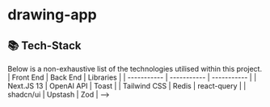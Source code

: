 # drawing-app
<!-- This is a flexible website chatbot made using Next.JS 13, Typescript, Tailwind CSS, OpenAI API and Upstash.

![Maintenance](https://img.shields.io/maintenance/yes/2023)
![GitHub top language](https://img.shields.io/github/languages/top/m-foskett/chatbot)
![GitHub last commit](https://img.shields.io/github/last-commit/m-foskett/chatbot)

## :scroll: Table of Contents
- [Screenshots](#computer-screenshots)
- [Tech Stack](#books-tech-stack)

## :computer: Screenshots
<!-- <div style="display: inline_block" align="center"><br>
 <img align="center" alt="Demo Usage"  width="1200" src="/screenshots/demo_usage.gif">
 <img align="center" alt="Sign In Page"  width="1200" src="/public/signIn_screenshot.PNG">
</div> -->

## :books: Tech-Stack
Below is a non-exhaustive list of the technologies utilised within this project.
| Front End | Back End | Libraries |
| ----------- | ----------- | ----------- |
| Next.JS 13 | OpenAI API | Toast |
| Tailwind CSS | Redis | react-query |
| shadcn/ui | Upstash | Zod | -->
